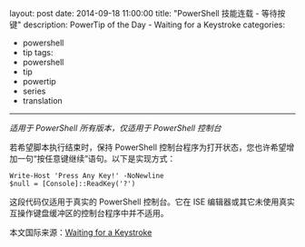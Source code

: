 layout: post
date: 2014-09-18 11:00:00
title: "PowerShell 技能连载 - 等待按键"
description: PowerTip of the Day - Waiting for a Keystroke
categories:
- powershell
- tip
tags:
- powershell
- tip
- powertip
- series
- translation
---
_适用于 PowerShell 所有版本，仅适用于 PowerShell 控制台_

若希望脚本执行结束时，保持 PowerShell 控制台程序为打开状态，您也许希望增加一句“按任意键继续”语句。以下是实现方式：

    Write-Host 'Press Any Key!' -NoNewline
    $null = [Console]::ReadKey('?') 

这段代码仅适用于真实的 PowerShell 控制台。它在 ISE 编辑器或其它未使用真实互操作键盘缓冲区的控制台程序中并不适用。

<!--more-->
本文国际来源：[Waiting for a Keystroke](http://community.idera.com/powershell/powertips/b/tips/posts/waiting-for-a-keystroke)
